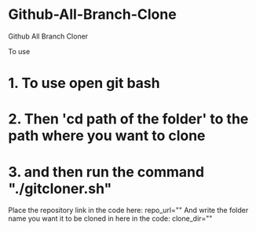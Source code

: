 # Github-All-Branch-Clone
Github All Branch Cloner

To use
# 1. To use open git bash 
# 2. Then 'cd path of the folder' to the path where you want to clone
# 3. and then run the command "./gitcloner.sh"

Place the repository link in the code here:
repo_url=""
And write the folder name you want it to be cloned in here in the code:
clone_dir=""
